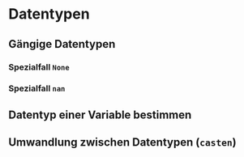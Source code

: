 # Datentypen

## Gängige Datentypen

### Spezialfall `None`

### Spezialfall `nan`

## Datentyp einer Variable bestimmen

## Umwandlung zwischen Datentypen (`casten`)